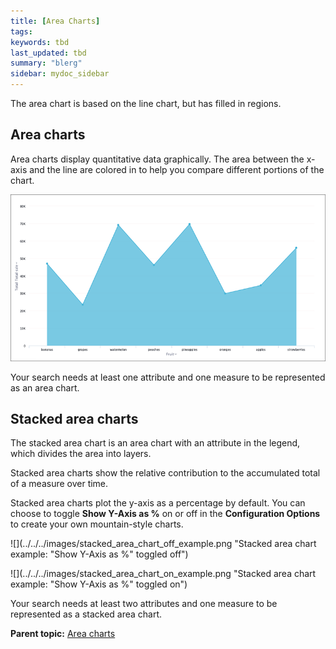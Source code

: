 ```yaml
---
title: [Area Charts]
tags: 
keywords: tbd
last_updated: tbd
summary: "blerg"
sidebar: mydoc_sidebar
---
```

The area chart is based on the line chart, but has filled in regions.

## Area charts

Area charts display quantitative data graphically. The area between the x-axis and the line are colored in to help you compare different portions of the chart.

 ![](../../../images/area_chart_example.png "Area chart example")

Your search needs at least one attribute and one measure to be represented as an area chart.

## Stacked area charts

The stacked area chart is an area chart with an attribute in the legend, which divides the area into layers.

Stacked area charts show the relative contribution to the accumulated total of a measure over time.

Stacked area charts plot the y-axis as a percentage by default. You can choose to toggle **Show Y-Axis as %** on or off in the **Configuration Options** to create your own mountain-style charts.

 ![](../../../images/stacked_area_chart_off_example.png "Stacked area chart example: "Show Y-Axis as %" toggled off")

 ![](../../../images/stacked_area_chart_on_example.png "Stacked area chart example: "Show Y-Axis as %" toggled on")

Your search needs at least two attributes and one measure to be represented as a stacked area chart.

**Parent topic:** [Area charts](../../../pages/end_user_guide/end_user_search/about_area_charts.html)
